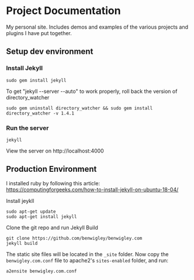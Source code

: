 Project Documentation
=====================

My personal site. Includes demos and examples of the various projects and plugins I have put together.


## Setup dev environment

### Install Jekyll

	sudo gem install jekyll

To get "jekyll --server --auto" to work properly, roll back the version of directory_watcher

	sudo gem uninstall directory_watcher && sudo gem install directory_watcher -v 1.4.1

### Run the server

	jekyll

View the server on http://localhost:4000


## Production Environment

I installed ruby by following this article:
https://computingforgeeks.com/how-to-install-jekyll-on-ubuntu-18-04/

Install jeykll

	sudo apt-get update
	sudo apt-get install jekyll

Clone the git repo and run Jekyll Build

	git clone https://github.com/benwigley/benwigley.com
	jekyll build

The static site files will be located in the `_site` folder.
Now copy the `benwigley.com.conf` file to apache2's `sites-enabled` folder, and run:

	a2ensite benwigley.com.conf

